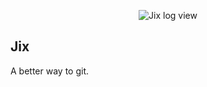 <p align="center">
  <img src="https://raw.githubusercontent.com/tomas/jix/master/screenshot.png" alt="Jix log view" />
</p>

## Jix

A better way to git.

